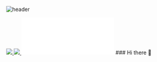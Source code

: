 ![header](https://capsule-render.vercel.app/api?type=waving&color=gradient&height=120&animation=fadeIn&section=footer&text=&fontAlign=70)

<a href="s">
  <img src="https://github-readme-stats.vercel.app/api/top-langs/?username=htj7425&exclude_repo=htj7425.github.io&layout=compact&theme=tokyonight" />
</a>
<a href="s">
  <img src="https://github-readme-stats.vercel.app/api?username=htj7425&theme=tokyonight&show_icons=true" width="42%" />
</a>
<img src="https://raw.githubusercontent.com/dkssud8150/github-stats-transparent/output/generated/languages.svg" width="49.2%" />
### Hi there 👋

<!--
**htj7425/htj7425** is a ✨ _special_ ✨ repository because its `README.md` (this file) appears on your GitHub profile.

Here are some ideas to get you started:

- 🔭 I’m currently working on ...
- 🌱 I’m currently learning ...
- 👯 I’m looking to collaborate on ...
- 🤔 I’m looking for help with ...
- 💬 Ask me about ...
- 📫 How to reach me: ...
- 😄 Pronouns: ...
- ⚡ Fun fact: ...
-->
